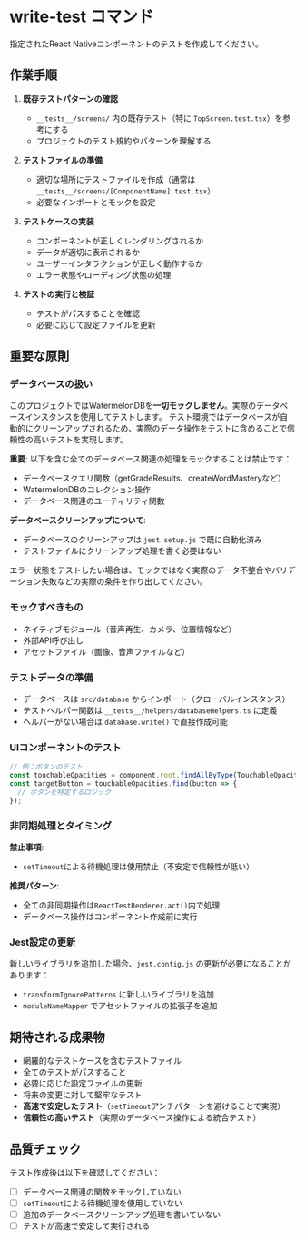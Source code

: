 # write-test コマンド

指定されたReact Nativeコンポーネントのテストを作成してください。

## 作業手順

1. **既存テストパターンの確認**
   - `__tests__/screens/` 内の既存テスト（特に `TopScreen.test.tsx`）を参考にする
   - プロジェクトのテスト規約やパターンを理解する

2. **テストファイルの準備**
   - 適切な場所にテストファイルを作成（通常は `__tests__/screens/[ComponentName].test.tsx`）
   - 必要なインポートとモックを設定

3. **テストケースの実装**
   - コンポーネントが正しくレンダリングされるか
   - データが適切に表示されるか
   - ユーザーインタラクションが正しく動作するか
   - エラー状態やローディング状態の処理

4. **テストの実行と検証**
   - テストがパスすることを確認
   - 必要に応じて設定ファイルを更新

## 重要な原則

### データベースの扱い
このプロジェクトではWatermelonDBを**一切モックしません**。実際のデータベースインスタンスを使用してテストします。
テスト環境ではデータベースが自動的にクリーンアップされるため、実際のデータ操作をテストに含めることで信頼性の高いテストを実現します。

**重要**: 以下を含む全てのデータベース関連の処理をモックすることは禁止です：
- データベースクエリ関数（getGradeResults、createWordMasteryなど）
- WatermelonDBのコレクション操作
- データベース関連のユーティリティ関数

**データベースクリーンアップについて**:
- データベースのクリーンアップは `jest.setup.js` で既に自動化済み
- テストファイルにクリーンアップ処理を書く必要はない

エラー状態をテストしたい場合は、モックではなく実際のデータ不整合やバリデーション失敗などの実際の条件を作り出してください。

### モックすべきもの
- ネイティブモジュール（音声再生、カメラ、位置情報など）
- 外部API呼び出し
- アセットファイル（画像、音声ファイルなど）

### テストデータの準備
- データベースは `src/database` からインポート（グローバルインスタンス）
- テストヘルパー関数は `__tests__/helpers/databaseHelpers.ts` に定義
- ヘルパーがない場合は `database.write()` で直接作成可能

### UIコンポーネントのテスト
```typescript
// 例：ボタンのテスト
const touchableOpacities = component.root.findAllByType(TouchableOpacity);
const targetButton = touchableOpacities.find(button => {
  // ボタンを特定するロジック
});
```

### 非同期処理とタイミング

**禁止事項**:
- `setTimeout`による待機処理は使用禁止（不安定で信頼性が低い）

**推奨パターン**:
- 全ての非同期操作は`ReactTestRenderer.act()`内で処理
- データベース操作はコンポーネント作成前に実行

### Jest設定の更新
新しいライブラリを追加した場合、`jest.config.js` の更新が必要になることがあります：
- `transformIgnorePatterns` に新しいライブラリを追加
- `moduleNameMapper` でアセットファイルの拡張子を追加

## 期待される成果物

- 網羅的なテストケースを含むテストファイル
- 全てのテストがパスすること
- 必要に応じた設定ファイルの更新
- 将来の変更に対して堅牢なテスト
- **高速で安定したテスト**（`setTimeout`アンチパターンを避けることで実現）
- **信頼性の高いテスト**（実際のデータベース操作による統合テスト）

## 品質チェック

テスト作成後は以下を確認してください：
- [ ] データベース関連の関数をモックしていない
- [ ] `setTimeout`による待機処理を使用していない
- [ ] 追加のデータベースクリーンアップ処理を書いていない
- [ ] テストが高速で安定して実行される
